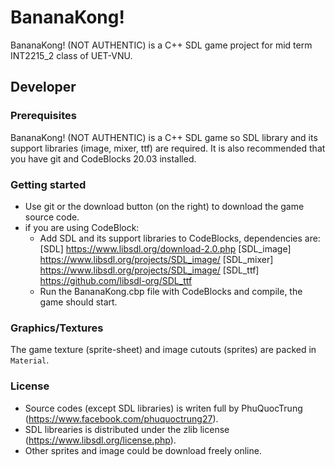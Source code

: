 # BananaKong!

BananaKong! (NOT AUTHENTIC) is a C++ SDL game project for mid term INT2215_2 class of UET-VNU.

## Developer

### Prerequisites
BananaKong! (NOT AUTHENTIC) is a C++ SDL game so SDL library and its support libraries (image, mixer, ttf) are required. It is also recommended that you have git and CodeBlocks 20.03 installed.

### Getting started
- Use git or the download button (on the right) to download the game source code.
- if you are using CodeBlock:
  + Add SDL and its support libraries to CodeBlocks, dependencies are:
     [SDL] https://www.libsdl.org/download-2.0.php
     [SDL_image] https://www.libsdl.org/projects/SDL_image/
     [SDL_mixer] https://www.libsdl.org/projects/SDL_image/
     [SDL_ttf] https://github.com/libsdl-org/SDL_ttf
  + Run the BananaKong.cbp file with CodeBlocks and compile, the game should start.

### Graphics/Textures
The game texture (sprite-sheet) and image cutouts (sprites) are packed in `Material`.

### License
- Source codes (except SDL libraries) is writen full by PhuQuocTrung (https://www.facebook.com/phuquoctrung27).
- SDL librearies is distributed under the zlib license (https://www.libsdl.org/license.php).
- Other sprites and image could be download freely online.
